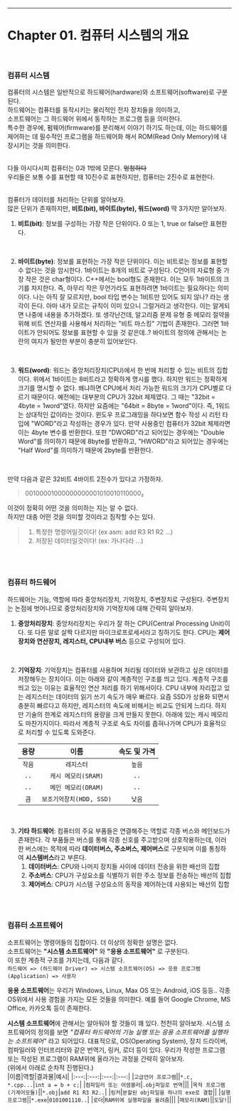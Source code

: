 -------------

# Chapter 01. 컴퓨터 시스템의 개요

<br>

### 컴퓨터 시스템
컴퓨터의 시스템은 일반적으로 하드웨어(hardware)와 소프트웨어(software)로 구분된다.  
하드웨어는 컴퓨터를 동작시키는 물리적인 전자 장치들을 의미하고,  
소프트웨어는 그 하드웨어 위에서 동작하는 프로그램 등을 의미한다.  
특수한 경우에, 펌웨어(firmware)를 분리해서 이야기 하기도 하는데, 이는 하드웨어를 제어하는 데 필수적인 프로그램을 하드웨어화 해서 ROM(Read Only Memory)에 내장시키는 것을 의미한다.  
<br>

다들 아시다시피 컴퓨터는 0과 1밖에 모른다. ~~멍청하다~~  
우리들은 보통 수를 표현할 때 10진수로 표현하지만, 컴퓨터는 2진수로 표현한다.  
<br>

컴퓨터가 데이터를 처리하는 단위를 알아보자.  
많은 단위가 존재하지만, **비트(bit), 바이트(byte), 워드(word)** 딱 3가지만 알아보자.  
1. **비트(bit)**: 정보를 구성하는 가장 작은 단위이다. 0 또는 1, true or false만 표현한다.
<br>

2. **바이트(byte)**: 정보를 표현하는 가장 작은 단위이다. 이는 비트로는 정보를 표현할 수 없다는 것을 암시한다. 1바이트는 8개의 비트로 구성된다. C언어의 자료형 중 가장 작은 것은 char형이다. C++에서는 bool형도 존재한다. 이는 모두 1바이트의 크기를 차지한다. 즉, 아무리 작은 무언가라도 표현하려면 1바이트는 필요하다는 의미이다. 나는 아직 잘 모르지만, bool 타입 변수는 1비트만 있어도 되지 않나? 라는 생각이 든다. 아마 내가 모르는 규칙이 이미 있으니 그럴거라고 생각한다. 이는 알게되면 나중에 내용을 추가하겠다. 또 생각난건데, 알고리즘 문제 유형 중 메모리 절약을 위해 비트 연산자를 사용해서 처리하는 "비트 마스킹" 기법이 존재한다. 그러면 1바이트가 안되어도 정보를 표현할 수 있을 것 같은데..? 바이트의 정의에 관해서는 논란의 여지가 될만한 부분이 충분히 있어보인다.
<br>

3. **워드(word)**: 워드는 중앙처리장치(CPU)에서 한 번에 처리할 수 있는 비트의 집합이다. 위에서 1바이트는 8비트라고 정확하게 명시를 했다. 하지만 워드는 정확하게 크기를 명시할 수 없다. 왜냐하면 CPU에서 처리 가능한 워드의 크기가 CPU별로 다르기 때문이다. 예전에는 대부분의 CPU가 32bit 체제였다. 그 때는 "32bit = 4byte = 1word"였다. 하지만 요즘에는 "64bit = 8byte = 1word"이다. 즉, 1워드는 상대적인 값이라는 것이다. 윈도우 프로그래밍을 하다보면 함수 작성 시 리턴 타입에 "WORD"라고 작성하는 경우가 있다. 만약 사용중인 컴퓨터가 32bit 체제라면 이는 4byte 변수를 반환한다. 또한 "DWORD"라고 되어있는 경우에는 "Double Word"를 의미하기 때문에 8byte를 반환하고, "HWORD"라고 되어있는 경우에는 "Half Word"를 의미하기 때문에 2byte를 반환한다.
<br>

만약 다음과 같은 32비트 4바이트 2진수가 있다고 가정하자.
> 00100001000000000001010010110000₂

이것이 정확히 어떤 것을 의미하는 지는 알 수 없다.  
하지만 대충 어떤 것을 의미할 것이라고 짐작할 수는 있다.
> 1. 특정한 명령어일것이다! (ex asm: add R3 R1 R2 ...)
> 2. 저장된 데이터일것이다! (ex: 가나다라 ...)

<br><br>

### 컴퓨터 하드웨어

하드웨어는 기능, 역할에 따라 중앙처리장치, 기억장치, 주변장치로 구성된다.
주변장치는 논점에 벗어나므로 중앙처리장치와 기억장치에 대해 간략히 알아보자.
1. **중앙처리장치**: 중앙처리장치는 우리가 잘 하는 CPU(Central Processing Unit)이다. 또 다른 말로 살짝 다르지만 마이크로프로세서라고 칭하기도 한다. CPU는 **제어장치와 연산장치, 레지스터, CPU내부 버스** 등으로 구성되어 있다.
<br>

2. **기억장치**: 기억장치는 컴퓨터를 사용하며 처리될 데이터와 보관하고 싶은 데이터를 저장해두는 장치이다. 이는 아래와 같이 계층적인 구조를 띄고 있다. 계층적 구조를 띄고 있는 이유는 효율적인 연산 처리를 하기 위해서이다. CPU 내부에 자리잡고 있는 레지스터는 데이터의 읽기 쓰기 속도가 매우 빠르다. 요즘 SSD가 상용화 되면서 충분히 빠르다고 하지만, 레지스터의 속도에 비해서는 비교도 안되게 느리다. 하지만 기술의 한계로 레지스터의 용량을 크게 만들지 못한다. 아래에 있는 캐시 메모리도 마찬가지이다. 따라서 계층적 구조로 속도 차이를 좁혀나가며 CPU가 효율적으로 처리할 수 있도록 도와준다.

   | 용량 | 이름 | 속도 및 가격| 
   |:---:|:---:|:---:| 
   | `작음` | `레지스터` | `높음`| 
   | `..` | `캐시 메모리(SRAM)` | `..`| 
   | `..` | `메인 메모리(DRAM)` | `..`| 
   | `큼` | `보조기억장치(HDD, SSD)` | `낮음`| 
<br>

3. **기타 하드웨어**: 컴퓨터의 주요 부품들은 연결해주는 역할로 각종 버스와 메인보드가 존재한다. 각 부품들은 버스를 통해 각종 신호를 주고받으며 상호작용하는데, 이러한 버스에는 목적에 따라 **데이터버스, 주소버스, 제어버스**로 구분되며 이를 통칭하여 **시스템버스**라고 부른다.
    1. **데이터버스**: CPU와 나머지 장치들 사이에 데이터 전송을 위한 배선의 집합
    2. **주소버스**: CPU가 구성요소를 식별하기 위한 주소 정보를 전송하는 배선의 집합
    3. **제어버스**: CPU가 시스템 구성요소의 동작을 제어하는데 사용되는 배선의 집합

<br><br>

### 컴퓨터 소프트웨어

소프트웨어는 명령어들의 집합이다. 더 이상의 정확한 설명은 없다.  
소프트웨어는 **"시스템 소프트웨어"** 와 **"응용 소프트웨어"** 로 구분된다.   
이 또한 계층적 구조를 가지는데, 다음과 같다.   
`하드웨어 => (하드웨어 Driver) => 시스템 소프트웨어(OS) => 응용 프로그램(Application) => 사용자`

**응용 소프트웨어**는 우리가 Windows, Linux, Max OS 또는 Android, iOS 등등.. 각종 OS위에서 사용 경험을 가지는 모든 것들을 의미한다. 예를 들어 Google Chrome, MS Office, 카카오톡 등이 존재한다.
<br>

**시스템 소프트웨어**에 관해서는 알아둬야 할 것들이 꽤 있다. 천천히 알아보자.
시스템 소프트웨어의 정의를 보면 *"컴퓨터 하드웨어의 기능 실행 또는 응용 소프트웨어를 실행하는 소프트웨어"* 라고 되어있다. 대표적으로, OS(Operating System), 장치 드라이버, 컴파일러와 인터프리터와 같은 번역기, 링커, 로더 등이 있다. 우리가 작성한 프로그램 또는 작성된 프로그램이 RAM위에 올라가는 과정을 간략히 알아보자.   
(위에서 아래로 순차적 진행된다.)   
|이름|역할|결과물|예시|
|:---:|:---:|:---:|:---:|
|`고급언어 프로그램`||`*.c, *.cpp...`|`int a = b + c;`|
|`컴파일러 또는 어셈블러`|`.obj파일로 번역`|||
|`목적 프로그램(기계어모듈)`||`*.obj`|`add R1 R3 R2..`|
|`링커`|`분할된 obj파일을 하나의 exe로 결합`||
|`실행프로그램`||`*.exe`|`0101001110..`|
|`로더`|`RAM위에 실행파일을 올려줌`|||
|`메모리(RAM)`||`도달!`||

